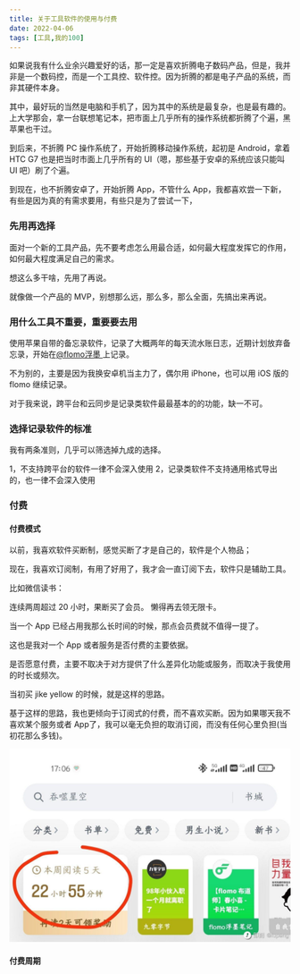 ```yaml
---
title: 关于工具软件的使用与付费
date: 2022-04-06
tags: [工具,我的100]
---
```


如果说我有什么业余兴趣爱好的话，那一定是喜欢折腾电子数码产品，但是，我并非是一个数码控，而是一个工具控、软件控。因为折腾的都是电子产品的系统，而非其硬件本身。

其中，最好玩的当然是电脑和手机了，因为其中的系统是最复杂，也是最有趣的。上大学那会，拿一台联想笔记本，把市面上几乎所有的操作系统都折腾了个遍，黑苹果也干过。

到后来，不折腾 PC 操作系统了，开始折腾移动操作系统，起初是 Android，拿着 HTC G7 也是把当时市面上几乎所有的 UI（嗯，那些基于安卓的系统应该只能叫 UI 吧）刷了个遍。

到现在，也不折腾安卓了，开始折腾 App，不管什么 App，我都喜欢尝一下新，有些是因为真的有需求要用，有些只是为了尝试一下，

### 先用再选择
面对一个新的工具产品，先不要考虑怎么用最合适，如何最大程度发挥它的作用，如何最大程度满足自己的需求。

想这么多干啥，先用了再说。

就像做一个产品的 MVP，别想那么远，那么多，那么全面，先搞出来再说。

### 用什么工具不重要，重要要去用

使用苹果自带的备忘录软件，记录了大概两年的每天流水账日志，近期计划放弃备忘录，开始在[@flomo浮墨 ](https://web.okjike.com/u/79AB033A-F19D-404B-8C1E-8E010E032198)上记录。

不为别的，主要是因为我换安卓机当主力了，偶尔用 iPhone，也可以用 iOS 版的 flomo 继续记录。

对于我来说，跨平台和云同步是记录类软件最最基本的的功能，缺一不可。

### 选择记录软件的标准

我有两条准则，几乎可以筛选掉九成的选择。

1，不支持跨平台的软件一律不会深入使用
2，记录类软件不支持通用格式导出的，也一律不会深入使用

### 付费

#### 付费模式

以前，我喜欢软件买断制，感觉买断了才是自己的，软件是个人物品；

现在，我喜欢订阅制，有用了好用了，我才会一直订阅下去，软件只是辅助工具。

比如微信读书：

连续两周超过 20 小时，果断买了会员。
懒得再去领无限卡。

当一个 App 已经占用我那么长时间的时候，那点会员费就不值得一提了。

这也是我对一个 App 或者服务是否付费的主要依据。

是否愿意付费，主要不取决于对方提供了什么差异化功能或服务，而取决于我使用的时长或频次。

当初买 jike yellow 的时候，就是这样的思路。

基于这样的思路，我也更倾向于订阅式的付费，而不喜欢买断。因为如果哪天我不喜欢某个服务或者 App了，我可以毫无负担的取消订阅，而没有任何心里负担(当初花那么多钱)。

![](2022-04-06-my-100/10.jpeg)



#### 付费周期

